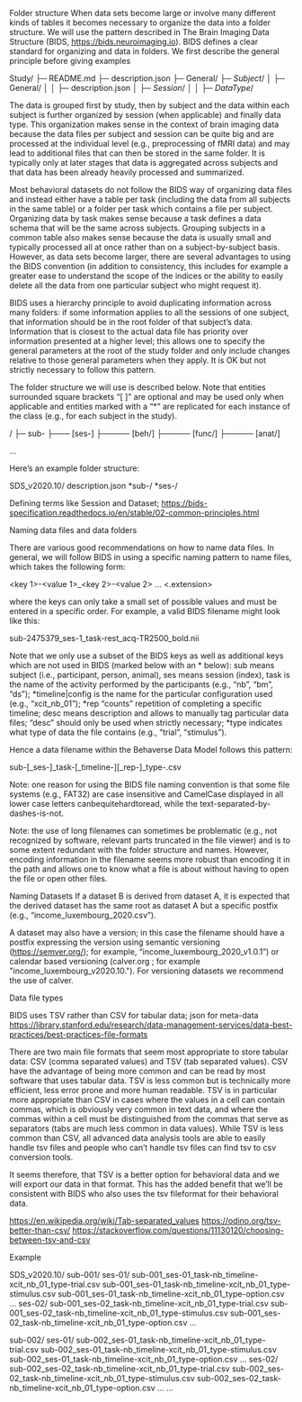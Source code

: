 Folder structure
When data sets become large or involve many different kinds of tables it becomes necessary to organize the data into a folder structure. We will use the pattern described in The Brain Imaging Data Structure (BIDS, https://bids.neuroimaging.io). BIDS defines a clear standard for organizing and data in folders. We first describe the general principle before giving examples


Study/
├─ README.md
├─ description.json
├─ General/
├─ *Subject*/
│  ├─ General/
│  │  ├─ description.json
│  ├─ *Session*/
│  │  ├─ *DataType*/


The data is grouped first by study, then by subject and the data within each subject is further organized by session (when applicable) and finally data type. This organization makes sense in the context of brain imaging data because the data files per subject and session can be quite big and are processed at the individual level (e.g., preprocessing of fMRI data) and may lead to additional files that can then be stored in the same folder. It is typically only at later stages that data is aggregated across subjects and that data has been already heavily processed and summarized.

Most behavioral datasets do not follow the BIDS way of organizing data files and instead either have a table per task (including the data from all subjects in the same table) or a folder per task which contains a file per subject. Organizing data by task makes sense because a task defines a data schema that will be the same across subjects. Grouping subjects in a common table also makes sense because the data is usually small and typically processed all at once rather than on a subject-by-subject basis. However, as data sets become larger, there are several advantages to using the BIDS convention (in addition to consistency, this includes for example a greater ease to understand the scope of the indices or the ability to easily delete all the data from one particular subject who might request it). 


BIDS uses a hierarchy principle to avoid duplicating information across many folders: if some information applies to all the sessions of one subject, that information should be in the root folder of that subject’s data. Information that is closest to the actual data file has priority over information presented at a higher level; this allows one to specify the general parameters at the root of the study folder and only include changes relative to those general parameters when they apply.  It is OK but not strictly necessary to follow this pattern.

The folder structure we will use is described below. Note that entities surrounded square brackets “[ ]” are optional and may be used only when applicable and entities marked with a “*” are replicated for each instance of the class (e.g., for each subject in the study).  

<study-name>/
├─ sub-<label>
├─── [ses-<label>]
├───── [beh/]
├───── [func/]
├───── [anat/]



...


Here’s an example folder structure:

SDS_v2020.10/
	description.json
	*sub-<label>/
		*ses-<label>/





Defining terms like Session and Dataset; 
https://bids-specification.readthedocs.io/en/stable/02-common-principles.html




Naming data files and data folders

There are various good recommendations on how to name data files. In general, we will follow BIDS in using a specific naming pattern to name files, which takes the following form:


<key 1>-<value 1>_<key 2>-<value 2> … <.extension>

where the keys can only take a small set of possible values and must be entered in a specific order. For example, a valid BIDS filename might look like this:

sub-2475379_ses-1_task-rest_acq-TR2500_bold.nii

Note that we only use a subset of the BIDS keys as well as additional keys which are not used in BIDS (marked below with an * below): 
sub means subject (i.e., participant, person, animal), 
ses means session (index), 
task is the name of the activity performed by the participants (e.g., “nb”, “bm”, “ds”); 
*timeline|config is the name for the particular configuration used (e.g., “xcit_nb_01”);
*rep “counts” repetition of completing a specific timeline;
desc means description and allows to manually tag particular data files; “desc” should only be used when strictly necessary;
*type indicates what type of data the file contains (e.g., “trial”, “stimulus”).


Hence a data filename within the Behaverse Data Model follows this pattern: 

sub-<label>[_ses-<label>]_task-<label>[_timeline-<label>][_rep-<index>]_type-<label>.csv

Note: one reason for using the BIDS file naming convention is that some file systems (e.g., FAT32) are case insensitive and CamelCase displayed in all lower case letters canbequitehardtoread, while the text-separated-by-dashes-is-not.

Note: the use of long filenames can sometimes be problematic (e.g., not recognized by software, relevant parts truncated in the file viewer) and is to some extent redundant with the folder structure and names. However, encoding information in the filename seems more robust than encoding it in the path and allows one to know what a file is about without having to open the file or open other files.











Naming Datasets
If a dataset B is derived from dataset A, it is expected that the derived dataset has the same root as dataset A but a specific postfix (e.g., “income_luxembourg_2020.csv”). 

A dataset may also have a version; in this case the filename should have a postfix expressing the version using semantic versioning (https://semver.org/); for example, “income_luxembourg_2020_v1.0.1”) or calendar based versioning (calver.org ; for example "income_luxembourg_v2020.10."). For versioning datasets we recommend the use of calver.


Data file types

BIDS uses TSV rather than CSV for tabular data;
json for meta-data
https://library.stanford.edu/research/data-management-services/data-best-practices/best-practices-file-formats

There are two main file formats that seem most appropriate to store tabular data: CSV (comma separated values) and TSV (tab separated values). CSV have the advantage of being more common and can be read by most software that uses tabular data. TSV is less common but is technically more efficient, less error prone and more human readable. TSV is in particular more appropriate than CSV in cases where the values in a cell can contain commas, which is obviously very common in text data, and where the commas within a cell must be distinguished from the commas that serve as separators (tabs are much less common in data values). While TSV is less common than CSV, all advanced data analysis tools are able to easily handle tsv files and people who can’t handle tsv files can find tsv to csv conversion tools. 

It seems therefore, that TSV is a better option for behavioral data and we will export our data in that format. This has the added benefit that we’ll be consistent with BIDS who also uses the tsv fileformat for their behavioral data.

https://en.wikipedia.org/wiki/Tab-separated_values 
https://odino.org/tsv-better-than-csv/
https://stackoverflow.com/questions/11130120/choosing-between-tsv-and-csv


Example


SDS_v2020.10/
sub-001/
		ses-01/
			sub-001_ses-01_task-nb_timeline-xcit_nb_01_type-trial.csv
sub-001_ses-01_task-nb_timeline-xcit_nb_01_type-stimulus.csv
sub-001_ses-01_task-nb_timeline-xcit_nb_01_type-option.csv
…
		ses-02/
			sub-001_ses-02_task-nb_timeline-xcit_nb_01_type-trial.csv
sub-001_ses-02_task-nb_timeline-xcit_nb_01_type-stimulus.csv
sub-001_ses-02_task-nb_timeline-xcit_nb_01_type-option.csv
…

sub-002/
		ses-01/
			sub-002_ses-01_task-nb_timeline-xcit_nb_01_type-trial.csv
sub-002_ses-01_task-nb_timeline-xcit_nb_01_type-stimulus.csv
sub-002_ses-01_task-nb_timeline-xcit_nb_01_type-option.csv
…
		ses-02/
			sub-002_ses-02_task-nb_timeline-xcit_nb_01_type-trial.csv
sub-002_ses-02_task-nb_timeline-xcit_nb_01_type-stimulus.csv
sub-002_ses-02_task-nb_timeline-xcit_nb_01_type-option.csv
…
	…




